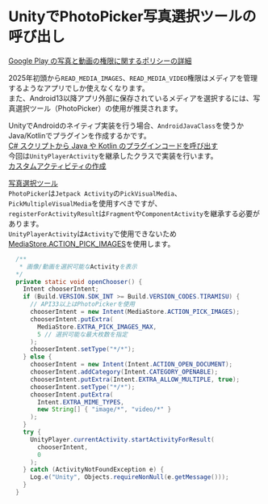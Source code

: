 # UnityでPhotoPicker写真選択ツールの呼び出し

[Google Play の写真と動画の権限に関するポリシーの詳細](https://support.google.com/googleplay/android-developer/answer/14115180?hl=ja)  

2025年初頭から`READ_MEDIA_IMAGES`、`READ_MEDIA_VIDEO`権限はメディアを管理するようなアプリでしか使えなくなります。  
また、Android13以降アプリ外部に保存されているメディアを選択するには、写真選択ツール（PhotoPicker）の使用が推奨されます。  

UnityでAndroidのネイティブ実装を行う場合、`AndroidJavaClass`を使うかJava/Kotlinでプラグインを作成するかです。  
[C# スクリプトから Java や Kotlin のプラグインコードを呼び出す](https://docs.unity3d.com/ja/2022.3/Manual/android-plugins-java-code-from-c-sharp.html)  
今回は`UnityPlayerActivity`を継承したクラスで実装を行います。  
[カスタムアクティビティの作成](https://docs.unity3d.com/ja/2022.3/Manual/android-custom-activity.html)
  
[写真選択ツール](https://developer.android.com/training/data-storage/shared/photopicker?hl=ja)  
`PhotoPicker`は`Jetpack Activity`の`PickVisualMedia`、`PickMultipleVisualMedia`を使用すべきですが、  
`registerForActivityResult`は`Fragment`や`ComponentActivity`を継承する必要があります。  
`UnityPlayerActivity`は`Activity`で使用できないため[MediaStore.ACTION_PICK_IMAGES](https://developer.android.com/reference/android/provider/MediaStore#ACTION_PICK_IMAGES)を使用します。  

```java
  /**
   * 画像/動画を選択可能なActivityを表示
  */
  private static void openChooser() {
    Intent chooserIntent;
    if (Build.VERSION.SDK_INT >= Build.VERSION_CODES.TIRAMISU) {
      // API33以上はPhotoPickerを使用
      chooserIntent = new Intent(MediaStore.ACTION_PICK_IMAGES);
      chooserIntent.putExtra(
        MediaStore.EXTRA_PICK_IMAGES_MAX,
        5 // 選択可能な最大枚数を指定
      );
      chooserIntent.setType("*/*");
    } else {
      chooserIntent = new Intent(Intent.ACTION_OPEN_DOCUMENT);
      chooserIntent.addCategory(Intent.CATEGORY_OPENABLE);
      chooserIntent.putExtra(Intent.EXTRA_ALLOW_MULTIPLE, true);
      chooserIntent.setType("*/*");
      chooserIntent.putExtra(
        Intent.EXTRA_MIME_TYPES,
        new String[] { "image/*", "video/*" }
      );
    }
    try {
      UnityPlayer.currentActivity.startActivityForResult(
        chooserIntent,
        0
      );
    } catch (ActivityNotFoundException e) {
      Log.e("Unity", Objects.requireNonNull(e.getMessage()));
    }
  }
```
